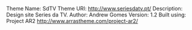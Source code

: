 Theme Name: SdTV
Theme URI: http://www.seriesdatv.pt/
Description: Design site Series da TV.
Author: Andrew Gomes
Version: 1.2
Built using: Project AR2
http://www.arrastheme.com/project-ar2/
